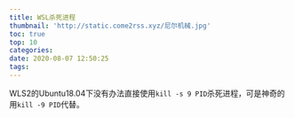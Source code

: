```yaml
---
title: WSL杀死进程
thumbnail: 'http://static.come2rss.xyz/尼尔机械.jpg'
toc: true
top: 10
categories:
date: 2020-08-07 12:50:25
tags:
---
```


WLS2的Ubuntu18.04下没有办法直接使用`kill -s 9 PID`杀死进程，可是神奇的用`kill -9 PID`代替。